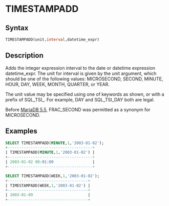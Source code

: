 # TIMESTAMPADD

## Syntax

```sql
TIMESTAMPADD(unit,interval,datetime_expr)
```

## Description

Adds the integer expression interval to the date or datetime
expression datetime_expr. The unit for interval is given by the unit
argument, which should be one of the following values: MICROSECOND, SECOND, MINUTE, HOUR, DAY, WEEK, MONTH, QUARTER, or YEAR.

The unit value may be specified using one of keywords as shown, or
with a prefix of SQL_TSI_. For example, DAY and SQL_TSI_DAY both are
legal.

Before [MariaDB 5.5](/kb/en/what-is-mariadb-55/), FRAC_SECOND was permitted as a synonym for MICROSECOND.

## Examples

```sql
SELECT TIMESTAMPADD(MINUTE,1,'2003-01-02');
+-------------------------------------+
| TIMESTAMPADD(MINUTE,1,'2003-01-02') |
+-------------------------------------+
| 2003-01-02 00:01:00                 |
+-------------------------------------+

SELECT TIMESTAMPADD(WEEK,1,'2003-01-02');
+-----------------------------------+
| TIMESTAMPADD(WEEK,1,'2003-01-02') |
+-----------------------------------+
| 2003-01-09                        |
+-----------------------------------+
```